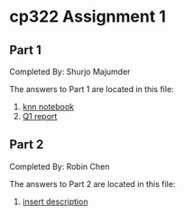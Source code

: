 # cp322 Assignment 1

## Part 1

Completed By: Shurjo Majumder

The answers to Part 1 are located in this file:
1. [knn notebook](notebooks/knn_notebook.ipynb)
2. [Q1 report](Q1%20Report.pdf)

## Part 2

Completed By: Robin Chen

The answers to Part 2 are located in this file:
1. [insert description]() <!-- path to file goes in the round brackets. Remove comment when complete. -->

